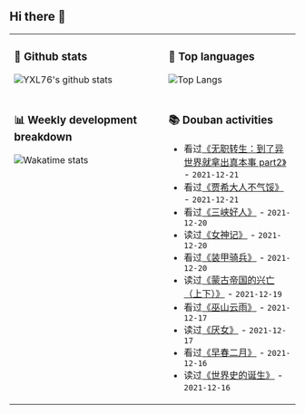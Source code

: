 ## Hi there 👋

<table>
<tr>
<td valign="top" width="54%">

### 🔭 Github stats

![YXL76's github stats](https://github-readme-stats.yxl76.vercel.app/api?username=YXL76&count_private=true&show_icons=true&include_all_commits=true&theme=prussian&line_height=28&disable_animations=true)

</td>

<td valign="top" width="46%">

### 🌱 Top languages

![Top Langs](https://github-readme-stats.yxl76.vercel.app/api/top-langs/?username=YXL76&layout=compact&theme=prussian&langs_count=8&hide=HTML,CSS,SCSS)

</td>
</tr>
<tr>
<td valign="top" width="54%">

### 📊 Weekly development breakdown

![Wakatime stats](https://github-readme-stats.yxl76.vercel.app/api/wakatime?username=YXL76&layout=compact&theme=prussian)


</td>
<td valign="top" width="46%">

### 📚 Douban activities

- 看过[《无职转生：到了异世界就拿出真本事 part2》](http://movie.douban.com/subject/35306636/) - `2021-12-21`
- 看过[《贾希大人不气馁》](http://movie.douban.com/subject/35410438/) - `2021-12-21`
- 看过[《三峡好人》](http://movie.douban.com/subject/1872133/) - `2021-12-20`
- 读过[《女神记》](https://book.douban.com/subject/34996391/) - `2021-12-20`
- 看过[《装甲骑兵》](http://movie.douban.com/subject/3221036/) - `2021-12-20`
- 读过[《蒙古帝国的兴亡（上下）》](https://book.douban.com/subject/26585046/) - `2021-12-19`
- 看过[《巫山云雨》](http://movie.douban.com/subject/1303671/) - `2021-12-17`
- 读过[《厌女》](https://book.douban.com/subject/25836270/) - `2021-12-17`
- 看过[《早春二月》](http://movie.douban.com/subject/1401269/) - `2021-12-16`
- 读过[《世界史的诞生》](https://book.douban.com/subject/26712178/) - `2021-12-16`

</td>
</tr>
</table>

<!--
**YXL76/YXL76** is a ✨ _special_ ✨ repository because its `README.md` (this file) appears on your GitHub profile.

Here are some ideas to get you started:

- 🔭 I’m currently working on ...
- 🌱 I’m currently learning ...
- 👯 I’m looking to collaborate on ...
- 🤔 I’m looking for help with ...
- 💬 Ask me about ...
- 📫 How to reach me: ...
- 😄 Pronouns: ...
- ⚡ Fun fact: ...
-->
